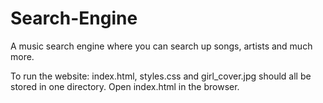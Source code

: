 # Search-Engine
A music search engine where you can search up songs, artists and much more. 

To run the website:
index.html, styles.css and girl_cover.jpg should all be stored in one directory. 
Open index.html in the browser.
